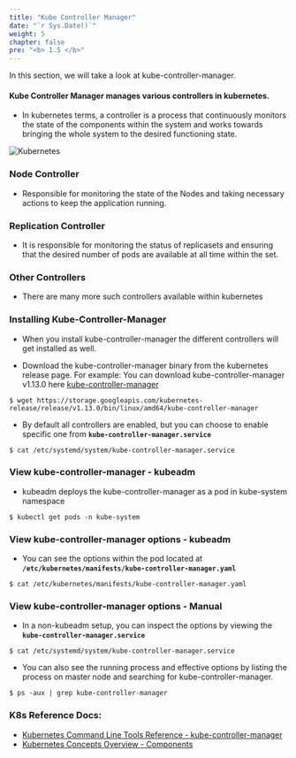 ```yaml
---
title: "Kube Controller Manager"
date: "`r Sys.Date()`"
weight: 5
chapter: false
pre: "<b> 1.5 </b>"
---
```


In this section, we will take a look at kube-controller-manager.

#### Kube Controller Manager manages various controllers in kubernetes.
- In kubernetes terms, a controller is a process that continuously monitors the state of the components within the system and works towards bringing the whole system to the desired functioning state.

![Kubernetes](/EKS-Workshop-1/images/part1/5/0006.png?featherlight=false&width=60pc)

### Node Controller
- Responsible for monitoring the state of the Nodes and taking necessary actions to keep the application running. 

### Replication Controller
- It is responsible for monitoring the status of replicasets and ensuring that the desired number of pods are available at all time within the set.

### Other Controllers
- There are many more such controllers available within kubernetes

### Installing Kube-Controller-Manager
- When you install kube-controller-manager the different controllers will get installed as well.

- Download the kube-controller-manager binary from the kubernetes release page. For example: You can download kube-controller-manager v1.13.0 here [kube-controller-manager](https://storage.googleapis.com/kubernetes-release/release/v1.13.0/bin/linux/amd64/kube-controller-manager)

```
$ wget https://storage.googleapis.com/kubernetes-release/release/v1.13.0/bin/linux/amd64/kube-controller-manager
```
- By default all controllers are enabled, but you can choose to enable specific one from **`kube-controller-manager.service`**
```
$ cat /etc/systemd/system/kube-controller-manager.service
```

### View kube-controller-manager - kubeadm
- kubeadm deploys the kube-controller-manager as a pod in kube-system namespace
```
$ kubectl get pods -n kube-system
```

### View kube-controller-manager options - kubeadm
- You can see the options within the pod located at **`/etc/kubernetes/manifests/kube-controller-manager.yaml`**
```
$ cat /etc/kubernetes/manifests/kube-controller-manager.yaml
```

### View kube-controller-manager options - Manual
- In a non-kubeadm setup, you can inspect the options by viewing the **`kube-controller-manager.service`**
```
$ cat /etc/systemd/system/kube-controller-manager.service
```

- You can also see the running process and effective options by listing the process on master node and searching for kube-controller-manager.
```
$ ps -aux | grep kube-controller-manager
```

### K8s Reference Docs:

- [Kubernetes Command Line Tools Reference - kube-controller-manager](https://kubernetes.io/docs/reference/command-line-tools-reference/kube-controller-manager/)
- [Kubernetes Concepts Overview - Components](https://kubernetes.io/docs/concepts/overview/components/)